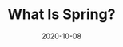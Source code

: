 ---
date: '2020-10-08'
description: Spring makes programming Java quicker, easier and safer for everybody.
  Spring’s focus on speed, simplicity, and productivity has made it the world’s most
  popular Java framework. In this video, Mark Heckler explores why developers love
  Spring, the various component parts of Spring, and how you and your development
  team can get started building and deploying cloud-native apps today with the extreme
  productivity that propelled Spring to the number one spot.
lastmod: '2020-10-13'
patterns:
- API
tags:
- Spring
team:
- Mark Heckler
title: What Is Spring?
topics:
- Spring
youtube_id: Spzug_SjJnM
---